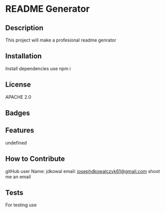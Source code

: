 # README Generator
  
  ## Description
  This project will make a profesional readme genrator
  
  ## Installation
  Install dependencies use npm i
  
  ## License
  APACHE 2.0

  ## Badges
  
  ## Features
  undefined
  
  ## How to Contribute
  gitHub user Name: jdkowal
  email: josephdkowalczyk61@gmail.com
  shoot me an email

  ## Tests
  For testing use <npm test>
